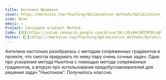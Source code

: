 ```yaml
---
title: Ангелина Ярошенко
cover: https://merkulov.top/Teaching/Optimization_methods/Optimization_methods_____/Лучшие_проекты_по_оптимизации_2018/Ангелина_Ярошенко/yaroshenko.jpeg
icon: None
emoji: ⭐
Project: Conjugate Gradient Method
Code: [🕸](https://colab.research.google.com/drive/1N-LVEs8mC4RTXPbFzqR700Veb2KbdQx5)
Poster: [📎](https://merkulov.top/Teaching/Optimization_methods/Optimization_methods_____/Лучшие_проекты_по_оптимизации_2018/Ангелина_Ярошенко/yaroshenko_poster.pdf)
---
```


Ангелина настолько разобралась с методом сопряженных градиентов в проекте, что смогла придумать по нему пару очень сочных задач. Одна про ускорение метода Ньютона с помощью метода сопряженных градиентов, а вторую про использования предобуславливателей для решения задач "Ньютоном". Получилось классно.
